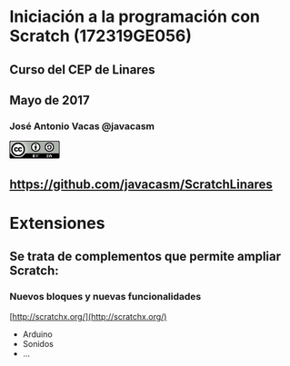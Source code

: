 # Iniciación a la programación con Scratch (172319GE056)

## Curso del CEP de Linares

## Mayo de 2017

### José Antonio Vacas @javacasm

[![CCbySA](imagenes/CCbySQ_88x31.png)](./imagenes/Licencia_CC.png)

## https://github.com/javacasm/ScratchLinares

# Extensiones

## Se trata de complementos que permite ampliar Scratch:

### Nuevos bloques y nuevas funcionalidades

[http://scratchx.org/](http://scratchx.org/)

* Arduino
* Sonidos
* ...
